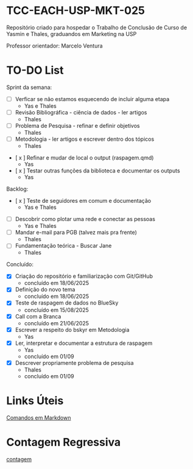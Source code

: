 # TCC-EACH-USP-MKT-025

Repositório criado para hospedar o Trabalho de Conclusão de Curso de Yasmin e Thales, graduandos em Marketing na USP

Professor orientador: Marcelo Ventura

# TO-DO List

Sprint da semana:

- [ ] Verficar se não estamos esquecendo de incluir alguma etapa
  - Yas e Thales
- [ ] Revisão Bibliográfica - ciência de dados - ler artigos
  - Thales
- [ ] Problema de Pesquisa - refinar e definir objetivos
  - Thales
- [ ] Metodologia - ler artigos e escrever dentro dos tópicos
  - Thales
- [ x ] Refinar e mudar de local o output (raspagem.qmd)
  - Yas
- [ x ] Testar outras funções da biblioteca e documentar os outputs
  - Yas


Backlog:

- [ x ] Teste de seguidores em comum e documentação
  - Yas e Thales
- [ ] Descobrir como plotar uma rede e conectar as pessoas
  - Yas e Thales
- [ ] Mandar e-mail para PGB (talvez mais pra frente)
  - Thales
- [ ] Fundamentação teórica - Buscar Jane
  - Thales

Concluído:

- [X] Criação do repositório e familiarização com Git/GitHub
    - concluído em 18/06/2025
- [X] Definição do novo tema
    - concluído em 18/06/2025
- [X] Teste de raspagem de dados no BlueSky
    - concluído em 15/08/2025
- [X] Call com a Branca
    - concluído em 21/06/2025
- [x] Escrever a respeito do bskyr em Metodologia
    - Yas
- [x] Ler, interpretar e documentar a estrutura de raspagem
    - Yas
    - concluído em 01/09
- [X] Descrever propriamente problema de pesquisa
    - Thales 
    - concluído em 01/09

# Links Úteis
[Comandos em Markdown](https://docs.pipz.com/central-de-ajuda/learning-center/guia-basico-de-markdown#open)

# Contagem Regressiva
[contagem](https://yasmelinss.github.io/contagem_regressiva/)
